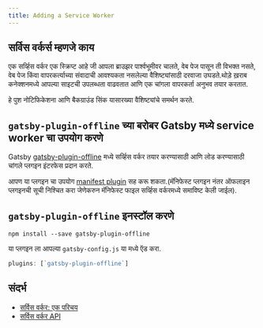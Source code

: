 ```yaml
---
title: Adding a Service Worker
---
```


## सर्विस वर्कर्स म्हणजे काय

एक सर्व्हिस वर्कर एक स्क्रिप्ट आहे जी आपला ब्राउझर पार्श्वभूमीवर चालते, वेब पेज पासून ती विभक्त नसते, वेब पेज किंवा वापरकर्त्याच्या संवादाची आवश्यकता नसलेल्या वैशिष्ट्यांसाठी दरवाजा उघडते.थोड़े ख़राब कनेक्शनमध्ये आपल्या साइटची उपलब्धता वाढवतात आणि एक चांगला वापरकर्ता अनुभव तयार करतात.

हे पुश नोटिफिकेशना आणि बैकग्राउंड सिंक यासारख्या वैशिष्ट्यांचे समर्थन करते.

## `gatsby-plugin-offline` च्या बरोबर Gatsby मध्ये service worker चा उपयोग करणे

Gatsby [gatsby-plugin-offline](https://www.npmjs.com/package/gatsby-plugin-offline) मध्ये सर्व्हिस वर्कर तयार करण्यासाठी आणि लोड करण्यासाठी चांगले प्लगइन इंटरफेस प्रदान करते.

आपण या प्लगइन चा उपयोग [manifest plugin](https://www.npmjs.com/package/gatsby-plugin-manifest) सह करू शकता.(मॅनिफेस्ट प्लगइन नंतर ऑफलाइन प्लगइनची सूची निश्चित करा जेणेकरुन मॅनिफेस्ट फाइल सर्व्हिस वर्करमध्ये समाविष्ट केली जाईल).

## `gatsby-plugin-offline` इनस्टॉल करणे

`npm install --save gatsby-plugin-offline`

या प्लगइन ला आपल्या `gatsby-config.js` या मध्ये ऍड करा.

```javascript:title=gatsby-config.js
plugins: [`gatsby-plugin-offline`]
```

## संदर्भ

- [सर्विस वर्कर: एक परिचय](https://developers.google.com/web/fundamentals/primers/service-workers/)
- [सर्विस वर्कर API](https://developer.mozilla.org/en-US/docs/Web/API/Service_Worker_API)

